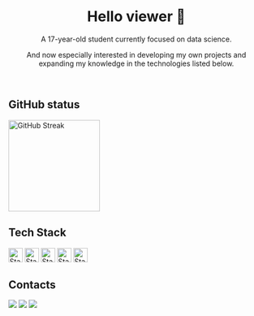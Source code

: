 <h1 style align="center"> Hello viewer 👋</h1>
<p style align="center"> A 17-year-old student currently focused on data science.</p>
<p style align="center"> And now especially interested in developing my own projects and expanding my knowledge in the technologies listed below.</p>
<br>
</div>

## GitHub status
<div>
<img height="180px"src="https://streak-stats.demolab.com?user=Josees0&theme=github-dark-blue&border_radius=5&locale=en&mode=weekly" alt="GitHub Streak" />

## Tech Stack
<img height="28px" alt="Static Badge" src="https://img.shields.io/badge/Python-%23144e7f?style=for-the-badge&logo=python&logoColor=yellow"> <img height="28px" alt="Static Badge" src="https://img.shields.io/badge/R-%23424445?style=for-the-badge&logo=r&logoColor=%23276DC3"> <img height="28px" alt="Static Badge" src="https://img.shields.io/badge/Jupyter-%23F37626?style=for-the-badge&logo=jupyter&logoColor=white">
<img height="28px" alt="Static Badge" src="https://img.shields.io/badge/JavaScript-%23F7DF1E?style=for-the-badge&logo=javascript&logoColor=black"> <img height="28px" alt="Static Badge" src="https://img.shields.io/badge/Rasperry-%23A22846?style=for-the-badge&logo=raspberrypi&logoColor=green">

## Contacts

<a href="mailto:jeducerqueira09@gmail.com"><img src="https://img.shields.io/badge/Gmail-D14836?style=for-the-badge&logo=gmail&logoColor=white" /></a> <a href="https://wa.me/43991611718" target="_blank"><img src="https://img.shields.io/badge/WhatsApp-25D366?style=for-the-badge&logo=whatsapp&logoColor=white" /></a> <img src="https://dcbadge.limes.pink/api/shield/859767256561090600" />

